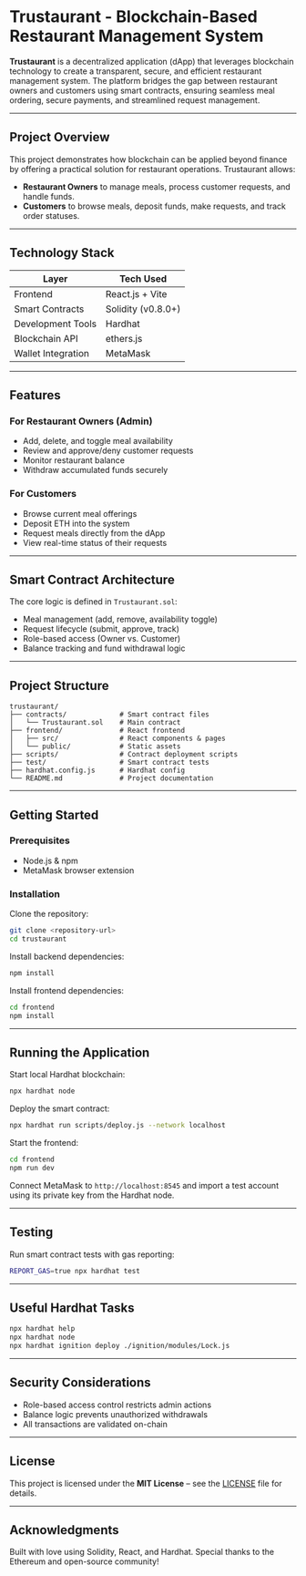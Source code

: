# Trustaurant - Blockchain-Based Restaurant Management System

**Trustaurant** is a decentralized application (dApp) that leverages blockchain technology to create a transparent, secure, and efficient restaurant management system. The platform bridges the gap between restaurant owners and customers using smart contracts, ensuring seamless meal ordering, secure payments, and streamlined request management.

---

## Project Overview

This project demonstrates how blockchain can be applied beyond finance by offering a practical solution for restaurant operations. Trustaurant allows:

* **Restaurant Owners** to manage meals, process customer requests, and handle funds.
* **Customers** to browse meals, deposit funds, make requests, and track order statuses.

---

## Technology Stack

| Layer              | Tech Used          |
| ------------------ | ------------------ |
| Frontend           | React.js + Vite    |
| Smart Contracts    | Solidity (v0.8.0+) |
| Development Tools  | Hardhat            |
| Blockchain API     | ethers.js          |
| Wallet Integration | MetaMask           |

---

## Features

### For Restaurant Owners (Admin)

* Add, delete, and toggle meal availability
* Review and approve/deny customer requests
* Monitor restaurant balance
* Withdraw accumulated funds securely

### For Customers

* Browse current meal offerings
* Deposit ETH into the system
* Request meals directly from the dApp
* View real-time status of their requests

---

## Smart Contract Architecture

The core logic is defined in `Trustaurant.sol`:

* Meal management (add, remove, availability toggle)
* Request lifecycle (submit, approve, track)
* Role-based access (Owner vs. Customer)
* Balance tracking and fund withdrawal logic

---

## Project Structure

```
trustaurant/
├── contracts/             # Smart contract files
│   └── Trustaurant.sol    # Main contract
├── frontend/              # React frontend
│   ├── src/               # React components & pages
│   └── public/            # Static assets
├── scripts/               # Contract deployment scripts
├── test/                  # Smart contract tests
├── hardhat.config.js      # Hardhat config
└── README.md              # Project documentation
```

---

## Getting Started

### Prerequisites

* Node.js & npm
* MetaMask browser extension

### Installation

Clone the repository:

```bash
git clone <repository-url>
cd trustaurant
```

Install backend dependencies:

```bash
npm install
```

Install frontend dependencies:

```bash
cd frontend
npm install
```

---

## Running the Application

Start local Hardhat blockchain:

```bash
npx hardhat node
```

Deploy the smart contract:

```bash
npx hardhat run scripts/deploy.js --network localhost
```

Start the frontend:

```bash
cd frontend
npm run dev
```

Connect MetaMask to `http://localhost:8545` and import a test account using its private key from the Hardhat node.

---

## Testing

Run smart contract tests with gas reporting:

```bash
REPORT_GAS=true npx hardhat test
```

---

## Useful Hardhat Tasks

```bash
npx hardhat help
npx hardhat node
npx hardhat ignition deploy ./ignition/modules/Lock.js
```

---

## Security Considerations

* Role-based access control restricts admin actions
* Balance logic prevents unauthorized withdrawals
* All transactions are validated on-chain

---

## License

This project is licensed under the **MIT License** – see the [LICENSE](./LICENSE) file for details.

---

## Acknowledgments

Built with love using Solidity, React, and Hardhat. Special thanks to the Ethereum and open-source community!
